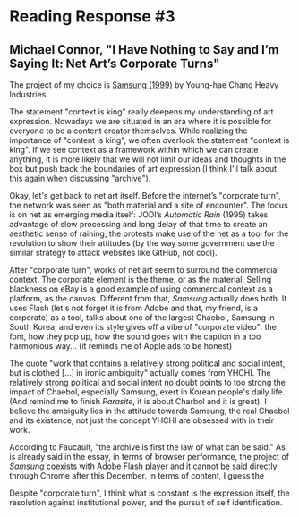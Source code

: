 # Reading Response #3

## Michael Connor, "I Have Nothing to Say and I’m Saying It: Net Art’s Corporate Turns"

The project of my choice is [Samsung (1999)](https://anthology.rhizome.org/samsung) by Young-hae Chang Heavy Industries.

The statement "context is king" really deepens my understanding of art expression. Nowadays we are situated in an era where it is possible for everyone to be a content creator themselves. While realizing the importance of "content is king", we often overlook the statement "context is king". If we see context as a framework within which we can create anything, it is more likely that we will not limit our ideas and thoughts in the box but push back the boundaries of art expression (I think I'll talk about this again when discussing "archive").

Okay, let's get back to net art itself. Before the internet’s "corporate turn", the network was seen as "both material and a site of encounter". The focus is on net as emerging media itself: JODI’s _Automatic Rain_ (1995) takes advantage of slow processing and long delay of that time to create an aesthetic sense of raining; the protests make use of the net as a tool for the revolution to show their attitudes (by the way some government use the similar strategy to attack websites like GitHub, not cool).

After "corporate turn", works of net art seem to surround the commercial context. The corporate element is the theme, or as the material. Selling blackness on eBay is a good example of using commercial context as a platform, as the canvas. Different from that, _Samsung_ actually does both. It uses Flash (let's not forget it is from Adobe and that, my friend, is a corporate) as a tool, talks about one of the largest Chaebol, Samsung in South Korea, and even its style gives off a vibe of "corporate video": the font, how they pop up, how the sound goes with the caption in a too harmonious way... (it reminds me of Apple ads to be honest)

The quote "work that contains a relatively strong political and social intent, but is clothed […] in ironic ambiguity" actually comes from YHCHI. The relatively strong political and social intent no doubt points to too strong the impact of Chaebol, especially Samsung, exert in Korean people's daily life. (And remind me to finish _Parasite_, it is about Charbol and it is great). I believe the ambiguity lies in the attitude towards Samsung, the real Chaebol and its existence, not just the concept YHCHI are obsessed with in their work.

According to Faucault, "the archive is first the law of what can be said." As is already said in the essay, in terms of browser performance, the project of _Samsung_ coexists with Adobe Flash player and it cannot be said directly through Chrome after this December. In terms of content, I guess the

Despite "corporate turn", I think what is constant is the expression itself, the resolution against institutional power, and the pursuit of self identification.
